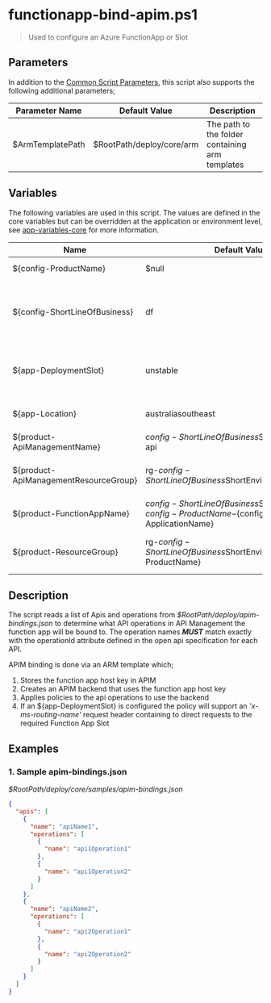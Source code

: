 # functionapp-bind-apim.ps1

> Used to configure an Azure FunctionApp or Slot

## Parameters

In addition to the [Common Script Parameters](common-script-parameters.md), this script also supports the following additional parameters;

| Parameter Name    | Default Value              | Description                                     |
| ----------------- | -------------------------- | ----------------------------------------------- |
| \$ArmTemplatePath | \$RootPath/deploy/core/arm | The path to the folder containing arm templates |

## Variables

The following variables are used in this script. The values are defined in the core variables but can be overridden at the application or environment level, see [app-variables-core](app-variables-core.md) for more information.

| Name                                   | Default Value                                                                                  | Description                                                                         |
| -------------------------------------- | ---------------------------------------------------------------------------------------------- | ----------------------------------------------------------------------------------- |
| \${config-ProductName}                 | \$null                                                                                         | the product name                                                                    |
| \${config-ShortLineOfBusiness}         | df                                                                                             | a unique 2-3 letter code representing the business unit, e.g.; df - Digital Foundry |
| \${app-DeploymentSlot}                 | unstable                                                                                       | slot processing is ignored when _'\${app-DeploymentSlot}'_ = _'production'_         |
| \${app-Location}                       | australiasoutheast                                                                             | the deployment location for azure resources                                         |
| \${product-ApiManagementName}          | ${config-ShortLineOfBusiness}$ShortEnvironment-api                                             | the name of the apim instance                                                       |
| \${product-ApiManagementResourceGroup} | rg-${config-ShortLineOfBusiness}$ShortEnvironment-api                                          | the resource group containing the apim instance                                     |
| \${product-FunctionAppName}            | ${config-ShortLineOfBusiness}$ShortEnvironment-${config-ProductName}-${config-ApplicationName} | the name of the function app                                                        |
| \${product-ResourceGroup}              | rg-${config-ShortLineOfBusiness}$ShortEnvironment-\${config-ProductName}                       | the resource group for application resources                                        |

## Description

The script reads a list of Apis and operations from _\$RootPath/deploy/apim-bindings.json_ to determine what API operations in API Management the function app will be bound to. The operation names _**MUST**_ match exactly with the operationId attribute defined in the open api specification for each API.

APIM binding is done via an ARM template which;

1. Stores the function app host key in APIM
2. Creates an APIM backend that uses the function app host key
3. Applies policies to the api operations to use the backend
4. If an \${app-DeploymentSlot} is configured the policy will support an _'x-ms-routing-name'_ request header containing to direct requests to the required Function App Slot

## Examples

### 1. Sample apim-bindings.json

_\$RootPath/deploy/core/samples/apim-bindings.json_

```json
{
  "apis": [
    {
      "name": "apiName1",
      "operations": [
        {
          "name": "api1Operation1"
        },
        {
          "name": "api1Operation2"
        }
      ]
    },
    {
      "name": "apiName2",
      "operations": [
        {
          "name": "api2Operation1"
        },
        {
          "name": "api2Operation2"
        }
      ]
    }
  ]
}
```
